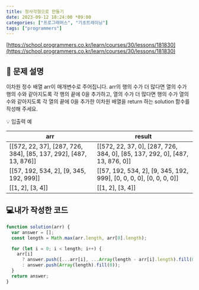 ```yaml
---
title: 정사각형으로 만들기
date: 2023-09-12 18:24:00 *09:00
categories: ["프로그래머스", "기초트레이닝"]
tags: ["programmers"]
---
```


[https://school.programmers.co.kr/learn/courses/30/lessons/181830](https://school.programmers.co.kr/learn/courses/30/lessons/181830)

## 📔 문제 설명

이차원 정수 배열 arr이 매개변수로 주어집니다. arr의 행의 수가 더 많다면 열의 수가 행의 수와 같아지도록 각 행의 끝에 0을 추가하고, 열의 수가 더 많다면 행의 수가 열의 수와 같아지도록 각 열의 끝에 0을 추가한 이차원 배열을 return 하는 solution 함수를 작성해 주세요.

💡 입출력 예

| arr                                                              | result                                                                       |
| ---------------------------------------------------------------- | ---------------------------------------------------------------------------- |
| [[572, 22, 37], [287, 726, 384], [85, 137, 292], [487, 13, 876]] | [[572, 22, 37, 0], [287, 726, 384, 0], [85, 137, 292, 0], [487, 13, 876, 0]] |
| [[57, 192, 534, 2], [9, 345, 192, 999]]                          | [[57, 192, 534, 2], [9, 345, 192, 999], [0, 0, 0, 0], [0, 0, 0, 0]]          |
| [[1, 2], [3, 4]]                                                 | [[1, 2], [3, 4]]                                                             |

## 💻내가 작성한 코드

```js
function solution(arr) {
  var answer = [];
  const length = Math.max(arr.length, arr[0].length);

  for (let i = 0; i < length; i++) {
    arr[i]
      ? answer.push([...arr[i], ...Array(length - arr[i].length).fill(0)])
      : answer.push(Array(length).fill(0));
  }
  return answer;
}
```
